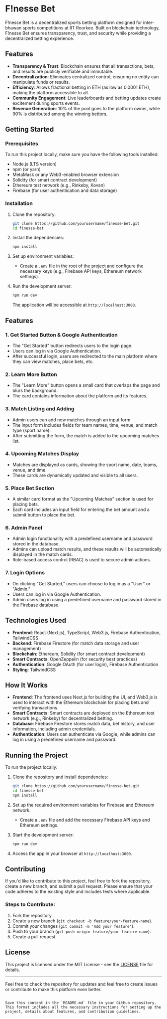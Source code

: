 

# F!nesse Bet

F!nesse Bet is a decentralized sports betting platform designed for inter-bhawan sports competitions at IIT Roorkee. Built on blockchain technology, F!nesse Bet ensures transparency, trust, and security while providing a decentralized betting experience.

## Features

- **Transparency & Trust**: Blockchain ensures that all transactions, bets, and results are publicly verifiable and immutable.
- **Decentralization**: Eliminates centralized control, ensuring no entity can manipulate funds or results.
- **Efficiency**: Allows fractional betting in ETH (as low as 0.0001 ETH), making the platform accessible to all.
- **Community Engagement**: Live leaderboards and betting updates create excitement during sports events.
- **Revenue Generation**: 10% of the pool goes to the platform owner, while 90% is distributed among the winning bettors.

## Getting Started

### Prerequisites

To run this project locally, make sure you have the following tools installed:

- Node.js (LTS version)
- npm (or yarn)
- MetaMask or any Web3-enabled browser extension
- Solidity (for smart contract development)
- Ethereum test network (e.g., Rinkeby, Kovan)
- Firebase (for user authentication and data storage)

### Installation

1. Clone the repository:
   ```bash
   git clone https://github.com/yourusername/finesse-bet.git
   cd finesse-bet
   

2. Install the dependencies:
   ```bash
   npm install
   ```

3. Set up environment variables:
   - Create a `.env` file in the root of the project and configure the necessary keys (e.g., Firebase API keys, Ethereum network settings).

4. Run the development server:
   ```bash
   npm run dev
   ```
   The application will be accessible at `http://localhost:3000`.

## Features

### 1. **Get Started Button & Google Authentication**
   - The "Get Started" button redirects users to the login page.
   - Users can log in via Google Authentication.
   - After successful login, users are redirected to the main platform where they can view matches, place bets, etc.

### 2. **Learn More Button**
   - The "Learn More" button opens a small card that overlaps the page and blurs the background.
   - The card contains information about the platform and its features.

### 3. **Match Listing and Adding**
   - Admin users can add new matches through an input form.
   - The input form includes fields for team names, time, venue, and match type (sport name).
   - After submitting the form, the match is added to the upcoming matches list.

### 4. **Upcoming Matches Display**
   - Matches are displayed as cards, showing the sport name, date, teams, venue, and time.
   - These cards are dynamically updated and visible to all users.

### 5. **Place Bet Section**
   - A similar card format as the "Upcoming Matches" section is used for placing bets.
   - Each card includes an input field for entering the bet amount and a submit button to place the bet.

### 6. **Admin Panel**
   - Admin login functionality with a predefined username and password stored in the database.
   - Admins can upload match results, and these results will be automatically displayed in the match cards.
   - Role-based access control (RBAC) is used to secure admin actions.

### 7. **Login Options**
   - On clicking "Get Started," users can choose to log in as a "User" or "Admin."
   - Users can log in via Google Authentication.
   - Admin users log in using a predefined username and password stored in the Firebase database.

## Technologies Used

- **Frontend**: React (Next.js), TypeScript, Web3.js, Firebase Authentication, TailwindCSS
- **Backend**: Firebase Firestore (for match data storage and user management)
- **Blockchain**: Ethereum, Solidity (for smart contract development)
- **Smart Contracts**: OpenZeppelin (for security best practices)
- **Authentication**: Google OAuth (for user login), Firebase Authentication
- **Styling**: TailwindCSS

## How It Works

- **Frontend**: The frontend uses Next.js for building the UI, and Web3.js is used to interact with the Ethereum blockchain for placing bets and verifying transactions.
- **Smart Contracts**: Smart contracts are deployed on the Ethereum test network (e.g., Rinkeby) for decentralized betting.
- **Database**: Firebase Firestore stores match data, bet history, and user information, including admin credentials.
- **Authentication**: Users can authenticate via Google, while admins can log in using a predefined username and password.

## Running the Project

To run the project locally:

1. Clone the repository and install dependencies:
   ```bash
   git clone https://github.com/yourusername/finesse-bet.git
   cd finesse-bet
   npm install
   ```

2. Set up the required environment variables for Firebase and Ethereum network:
   - Create a `.env` file and add the necessary Firebase API keys and Ethereum settings.

3. Start the development server:
   ```bash
   npm run dev
   ```

4. Access the app in your browser at `http://localhost:3000`.

## Contributing

If you'd like to contribute to this project, feel free to fork the repository, create a new branch, and submit a pull request. Please ensure that your code adheres to the existing style and includes tests where applicable.

### Steps to Contribute:
1. Fork the repository.
2. Create a new branch (`git checkout -b feature/your-feature-name`).
3. Commit your changes (`git commit -m 'Add your feature'`).
4. Push to your branch (`git push origin feature/your-feature-name`).
5. Create a pull request.

## License

This project is licensed under the MIT License - see the [LICENSE](LICENSE) file for details.

---

Feel free to check the repository for updates and feel free to create issues or contribute to make this platform even better.
```

Save this content in the `README.md` file in your GitHub repository. This format includes all the necessary instructions for setting up the project, details about features, and contribution guidelines.
